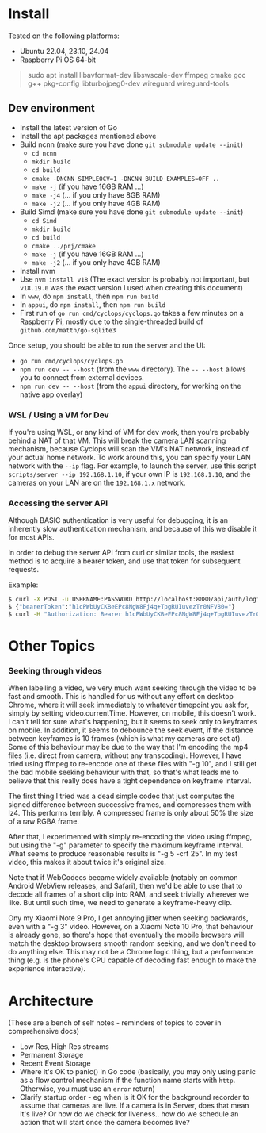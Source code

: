 # Install

Tested on the following platforms:

-   Ubuntu 22.04, 23.10, 24.04
-   Raspberry Pi OS 64-bit

> sudo apt install libavformat-dev libswscale-dev ffmpeg cmake gcc g++
> pkg-config libturbojpeg0-dev wireguard wireguard-tools

## Dev environment

-   Install the latest version of Go
-   Install the apt packages mentioned above
-   Build ncnn (make sure you have done `git submodule update --init`)
    -   `cd ncnn`
    -   `mkdir build`
    -   `cd build`
    -   `cmake -DNCNN_SIMPLEOCV=1 -DNCNN_BUILD_EXAMPLES=OFF ..`
    -   `make -j` (if you have 16GB RAM ...)
    -   `make -j4` (... if you only have 8GB RAM)
    -   `make -j2` (... if you only have 4GB RAM)
-   Build Simd (make sure you have done `git submodule update --init`)
    -   `cd Simd`
    -   `mkdir build`
    -   `cd build`
    -   `cmake ../prj/cmake`
    -   `make -j` (if you have 16GB RAM ...)
    -   `make -j2` (... if you only have 4GB RAM)
-   Install nvm
-   Use `nvm install v18` (The exact version is probably not important, but
    `v18.19.0` was the exact version I used when creating this document)
-   In `www`, do `npm install`, then `npm run build`
-   In `appui`, do `npm install`, then `npm run build`
-   First run of `go run cmd/cyclops/cyclops.go` takes a few minutes on a
    Raspberry Pi, mostly due to the single-threaded build of
    `github.com/mattn/go-sqlite3`

Once setup, you should be able to run the server and the UI:

-   `go run cmd/cyclops/cyclops.go`
-   `npm run dev -- --host` (from the `www` directory). The `-- --host` allows
    you to connect from external devices.
-   `npm run dev -- --host` (from the `appui` directory, for working on the
    native app overlay)

### WSL / Using a VM for Dev

If you're using WSL, or any kind of VM for dev work, then you're probably behind
a NAT of that VM. This will break the camera LAN scanning mechanism, because
Cyclops will scan the VM's NAT network, instead of your actual home network. To
work around this, you can specify your LAN network with the `--ip` flag. For
example, to launch the server, use this script
`scripts/server --ip 192.168.1.10`, if your own IP is `192.168.1.10`, and the
cameras on your LAN are on the `192.168.1.x` network.

### Accessing the server API

Although BASIC authentication is very useful for debugging, it is an inherently
slow authentication mechanism, and because of this we disable it for most APIs.

In order to debug the server API from curl or similar tools, the easiest method
is to acquire a bearer token, and use that token for subsequent requests.

Example:

```sh
$ curl -X POST -u USERNAME:PASSWORD http://localhost:8080/api/auth/login?loginMode=BearerToken
$ {"bearerToken":"h1cPWbUyCKBeEPc8NgW8Fj4q+TpgRUIuvezTr0NFV80="}
$ curl -H "Authorization: Bearer h1cPWbUyCKBeEPc8NgW8Fj4q+TpgRUIuvezTr0NFV80=" -o training.zip http://localhost:8080/api/train/getDataset
```

# Other Topics

### Seeking through videos

When labelling a video, we very much want seeking through the video to be fast
and smooth. This is handled for us without any effort on desktop Chrome, where
it will seek immediately to whatever timepoint you ask for, simply by setting
video.currentTime. However, on mobile, this doesn't work. I can't tell for sure
what's happening, but it seems to seek only to keyframes on mobile. In addition,
it seems to debounce the seek event, if the distance between keyframes is 10
frames (which is what my cameras are set at). Some of this behaviour may be due
to the way that I'm encoding the mp4 files (i.e. direct from camera, without any
transcoding). However, I have tried using ffmpeg to re-encode one of these files
with "-g 10", and I still get the bad mobile seeking behaviour with that, so
that's what leads me to believe that this really does have a tight dependence on
keyframe interval.

The first thing I tried was a dead simple codec that just computes the signed
difference between successive frames, and compresses them with lz4. This
performs terribly. A compressed frame is only about 50% the size of a raw RGBA
frame.

After that, I experimented with simply re-encoding the video using ffmpeg, but
using the "-g" parameter to specify the maximum keyframe interval. What seems to
produce reasonable results is "-g 5 -crf 25". In my test video, this makes it
about twice it's original size.

Note that if WebCodecs became widely available (notably on common Android
WebView releases, and Safari), then we'd be able to use that to decode all
frames of a short clip into RAM, and seek trivially wherever we like. But until
such time, we need to generate a keyframe-heavy clip.

Ony my Xiaomi Note 9 Pro, I get annoying jitter when seeking backwards, even
with a "-g 3" video. However, on a Xiaomi Note 10 Pro, that behaviour is already
gone, so there's hope that eventually the mobile browsers will match the desktop
browsers smooth random seeking, and we don't need to do anything else. This may
not be a Chrome logic thing, but a performance thing (e.g. is the phone's CPU
capable of decoding fast enough to make the experience interactive).

# Architecture

(These are a bench of self notes - reminders of topics to cover in comprehensive
docs)

-   Low Res, High Res streams
-   Permanent Storage
-   Recent Event Storage
-   Where it's OK to panic() in Go code (basically, you may only using panic as
    a flow control mechanism if the function name starts with `http`. Otherwise,
    you must use an `error` return)
-   Clarify startup order - eg when is it OK for the background recorder to
    assume that cameras are live. If a camera is in Server, does that mean it's
    live? Or how do we check for liveness.. how do we schedule an action that
    will start once the camera becomes live?
